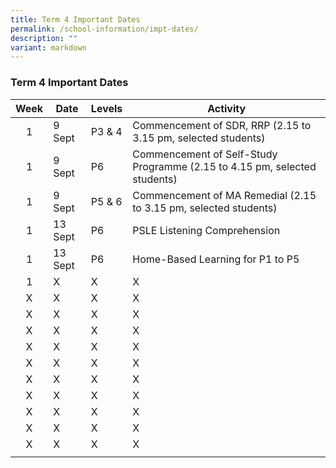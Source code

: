 ```yaml
---
title: Term 4 Important Dates
permalink: /school-information/impt-dates/
description: ""
variant: markdown
---
```

### Term 4 Important Dates

| Week | Date | Levels | Activity |
|:---:| -------- | --- | --- |
| 1 | 9 Sept | P3 & 4 | Commencement of SDR, RRP (2.15 to 3.15 pm, selected students) |
| 1 | 9 Sept | P6 | Commencement of Self-Study Programme (2.15 to 4.15 pm, selected students) |
| 1 | 9 Sept | P5 & 6 | Commencement of MA Remedial (2.15 to 3.15 pm, selected students) |
| 1 | 13 Sept | P6 | PSLE Listening Comprehension |
| 1 | 13 Sept | P6 | Home-Based Learning for P1 to P5 |
| 1 | X | X | X |
| X | X | X | X |
| X | X | X | X |
| X | X | X | X |
| X | X | X | X |
| X | X | X | X |
| X | X | X | X |
| X | X | X | X |
| X | X | X | X |
| X | X | X | X |
| X | X | X | X |
|  |  |  |  |